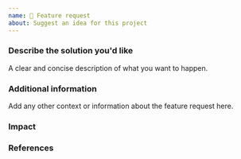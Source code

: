 ```yaml
---
name: 🚀 Feature request
about: Suggest an idea for this project
---
```


### Describe the solution you'd like

A clear and concise description of what you want to happen.

### Additional information

Add any other context or information about the feature request here.

### Impact

### References

